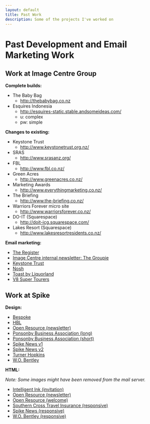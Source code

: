 ```yaml
---
layout: default
title: Past Work
description: Some of the projects I've worked on
---
```


# Past Development and Email Marketing Work

## Work at Image Centre Group

**Complete builds:**

<ul>
	<li>The Baby Bag
<ul>
	<li><a href="http://thebabybag.co.nz" target="_blank">http://thebabybag.co.nz</a></li>
</ul>
</li>
	<li>Esquires Indonesia
<ul>
	<li><a href="http://esquires-static.stable.andsomeideas.com/" target="_blank">http://esquires-static.stable.andsomeideas.com/</a></li>
	<li>u: complex</li>
	<li>pw: simple</li>
</ul>
</li>
</ul>

**Changes to existing:**

<ul>
	<li>Keystone Trust
<ul>
	<li><a href="http://www.keystonetrust.org.nz/" target="_blank">http://www.keystonetrust.org.nz/</a></li>
</ul>
</li>
	<li>SRAS
<ul>
	<li><a href="http://www.srasanz.org/" target="_blank">http://www.srasanz.org/</a></li>
</ul>
</li>
	<li>FBL
<ul>
	<li><a href="http://www.fbl.co.nz/" target="_blank">http://www.fbl.co.nz/</a></li>
</ul>
</li>
	<li>Green Acres
<ul>
	<li><a href="http://www.greenacres.co.nz/" target="_blank">http://www.greenacres.co.nz/</a></li>
</ul>
</li>
	<li>Marketing Awards
<ul>
	<li><a href="http://www.everythingmarketing.co.nz/" target="_blank">http://www.everythingmarketing.co.nz/</a></li>
</ul>
</li>
	<li>The Briefing
<ul>
	<li><a href="http://www.the-briefing.co.nz/" target="_blank">http://www.the-briefing.co.nz/</a></li>
</ul>
</li>
	<li>Warriors Forever micro site
<ul>
	<li><a href="http://www.warriorsforever.co.nz/" target="_blank">http://www.warriorsforever.co.nz/</a></li>
</ul>
</li>
	<li>DO-IT (Squarespace)
<ul>
	<li><a href="http://doit-icg.squarespace.com/" target="_blank">http://doit-icg.squarespace.com/</a></li>
</ul>
</li>
	<li>Lakes Resort (Squarespace)
<ul>
	<li><a href="http://www.lakesresortresidents.co.nz/" target="_blank">http://www.lakesresortresidents.co.nz/</a></li>
</ul>
</li>
</ul>

**Email marketing:**

<ul>
	<li><a href="http://mail.tangible.net.nz/mail/view/SFAjTvr_u0Oz8AjSVvXJ2g" target="_blank">The Register</a></li>
	<li><a href="http://createsend.com/t/r-46203AE6202D96422540EF23F30FEDED" target="_blank">Image Centre internal newsletter: The Groupie</a></li>
	<li><a href="http://emailnewsletter.keystonetrust.org.nz/t/r-3E5C502978711B882540EF23F30FEDED" target="_blank">Keystone Trust</a></li>
	<li><a href="http://createsend.com/t/r-531A07A51AD4D32C2540EF23F30FEDED" target="_blank">Nosh</a></li>
	<li><a href="http://createsend.com/t/r-E1B3119FC56C639E2540EF23F30FEDED" target="_blank">Toast by Liquorland</a></li>
	<li><a href="http://createsend.com/t/r-8EBE85D45183A7B02540EF23F30FEDED" target="_blank">V8 Super Tourers</a></li>
</ul>

## Work at Spike

**Design:**

<div data-featherlight-gallery data-featherlight-filter="a">
	<ul>
		<li><a href="{{ site.baseurl }}/img/wp-uploads/2014/04/bespoke-mockup-v3.jpg" target="_blank">Bespoke</a></li>
		<li><a href="{{ site.baseurl }}/img/wp-uploads/2014/04/hbl-template-mockup.jpg" target="_blank">HBL</a></li>
		<li><a href="{{ site.baseurl }}/img/wp-uploads/2014/04/open-resource-newsletter-mockup-v4.jpg" target="_blank">Open Resource (newsletter)</a></li>
		<li><a href="{{ site.baseurl }}/img/wp-uploads/2014/04/pba.jpg" target="_blank">Ponsonby Business Association (long)</a></li>
		<li><a href="{{ site.baseurl }}/img/wp-uploads/2014/04/pba-short.jpg" target="_blank">Ponsonby Business Association (short)</a></li>
		<li><a href="{{ site.baseurl }}/img/wp-uploads/2014/04/spike-news-mockup-v1.jpg" target="_blank">Spike News v1</a></li>
		<li><a href="{{ site.baseurl }}/img/wp-uploads/2014/04/spike-news-mockup-v2.jpg" target="_blank">Spike News v2</a></li>
		<li><a href="{{ site.baseurl }}/img/wp-uploads/2014/04/turner-hopkins.jpg" target="_blank">Turner Hopkins</a></li>
		<li><a href="{{ site.baseurl }}/img/wp-uploads/2014/04/world-of-bentley-desktop.jpg" target="_blank">W.O. Bentley</a></li>
	</ul>
</div>

**HTML:**

*Note: Some images might have been removed from the mail server.*

<ul>
	<li><a href="{{ site.baseurl }}/img/wp-uploads/2014/04/intelligent-ink-invitation.html" target="_blank">Intelligent Ink (invitation)</a></li>
	<li><a href="{{ site.baseurl }}/img/wp-uploads/2014/04/open-resource-newsletter.html" target="_blank">Open Resource (newsletter)</a></li>
	<li><a href="{{ site.baseurl }}/img/wp-uploads/2014/04/open-resource-welcome.html" target="_blank">Open Resource (welcome)</a></li>
	<li><a href="{{ site.baseurl }}/img/wp-uploads/2014/04/scti-responsive.html" target="_blank">Southern Cross Travel Insurance (responsive)</a></li>
	<li><a href="{{ site.baseurl }}/img/wp-uploads/2014/04/spike-news-responsive.html" target="_blank">Spike News (responsive)</a></li>
	<li><a href="{{ site.baseurl }}/img/wp-uploads/2014/04/world-of-bentley-responsive.html" target="_blank">W.O. Bentley (responsive)</a></li>
</ul>